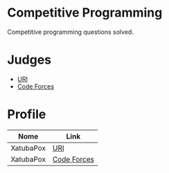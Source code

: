 # Competitive Programming
Competitive programming questions solved.

# Judges
  * [URI](https://www.urionlinejudge.com.br/judge/en/login)
  * [Code Forces](https://codeforces.com/)

# Profile
  Nome      | Link
  --------- | -------
  XatubaPox | [URI](https://www.urionlinejudge.com.br/judge/pt/profile/445590)
  XatubaPox | [Code Forces](https://codeforces.com/profile/XatubaPox)
